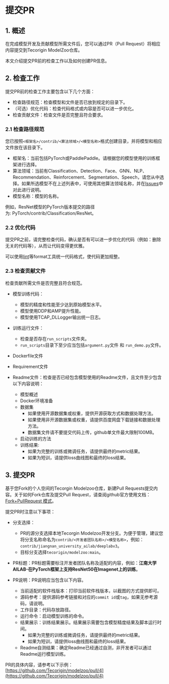 # 提交PR

## 1. 概述

在完成模型开发及贡献模型所需文件后，您可以通过PR（Pull Request）将相应内容提交到Tecorigin ModelZoo仓库。

本文介绍提交PR前的检查工作以及如何创建PR信息。


## 2. 检查工作

提交PR前的检查工作主要包含以下几个方面：

- 检查路径规范：检查模型和文件是否已放到规定的目录下。
- （可选）优化代码：检查代码格式或内容是否可以进一步优化。
- 检查贡献文件：检查文件是否完整且符合要求。

### 2.1 检查路径规范

您已按照`<框架名>/contrib/<算法领域>/<模型名称>`格式创建目录，并将模型和相应文件放在该目录下。

- 框架名：当前包括PyTorch或PaddlePaddle。请根据您的模型使用的训练框架进行选择。
- 算法领域：当前有Classification、Detection、Face、GNN、NLP、Recommendation、Reinforcement、Segmentation、Speech，请您从中选择。如果所选模型不在上述列表中，可使用其他算法领域名称，并在[Issues](https://github.com/Tecorigin/modelzoo/issues)中对此进行说明。
- 模型名称：模型的名称。

例如，ResNet模型的PyTorch版本提交的路径为: PyTorch/contrib/Classification/ResNet。

### 2.2 优化代码

提交PR之前，请完整检查代码，确认是否有可以进一步优化的代码（例如：删除无关的代码等），从而让代码变得更优雅。

可以使用[lint](https://www.pylint.org/)等format工具统一代码格式，使代码更加规整。

### 2.3 检查贡献文件

检查贡献所需文件是否完整且符合规范。

- 模型训练代码：
  - 模型的精度和性能至少达到原始模型水平。
  - 模型使用DDP和AMP提升性能。
  - 模型使用TCAP\_DLLogger输出统一日志。

- 训练运行文件：
  - 检查是否存在`run_scripts`文件夹。
  - `run_scripts`目录下至少应当包括`argument.py`文件 和 `run_demo.py`文件。

- Dockerfile文件

- Requirement文件

- Readme文件：检查是否已经包含模型使用的Readme文件，且文件至少包含以下内容说明：    
  - 模型概述
  - Docker环境准备
  - 数据集
    - 如果使用开源数据集或权重，提供开源获取方式和数据处理方法。
    - 如果使用非开源数据集或权重，请提供百度网盘下载链接和数据处理方法。
    - 数据集文件请不要提交代码上传，github单文件最大限制100MB。
  - 启动训练的方法
  - 训练结果: 
    - 如果为完整的训练或微调任务，请提供最终的metric结果。 
    - 如果为短训，请提供loss曲线图和最终的loss结果。


## 3. 提交PR

基于您Fork的个人空间的Tecorgin Modelzoo仓库，新建Pull Requests提交内容。关于如何Fork仓库及提交Pull Request，请查阅github官方使用文档：[Fork+PullRequest 模式](https://docs.github.com/en/pull-requests/collaborating-with-pull-requests/proposing-changes-to-your-work-with-pull-requests/creating-a-pull-request-from-a-fork)。

提交PR时注意以下事项：

- 分支选择：

  - PR的源分支选择本地Tecorgin Modelzoo开发分支。为便于管理，建议您将分支名称命名为`contrib/<开发者团队名称>/<模型名称>`，例如：`contrib/jiangnan_university_ailab/deeplabv3`。
  - 目标分支选择`tecorigin/modelzoo:main`。

- PR标题：PR标题需要标注开发者团队名称及适配的内容，例如：**江南大学AILAB-在PyTorch框架上支持ResNet50在Imagenet上的训练**。
- PR说明：PR说明应当包含以下内容。
  
   * 当前适配的软件栈版本：打印当前软件栈版本，以截图的方式提供即可。
   * 源码参考：提供源码参考链接和对应的`commit id`或`tag`，如果无参考源码，请说明。
   * 工作目录：代码存放路径。
   * 运行命令：启动模型训练的命令。
   * 结果展示：训练结果展示。结果展示需要包含模型精度结果及脚本运行时间。
     * 如果为完整的训练或微调任务，请提供最终的metric结果。
     * 如果为短训，请提供loss曲线图和最终的loss结果。
   * Readme自测结果：确定Readme已经通过自测，非开发者可以通过Readme运行模型训练。

PR的具体内容，请参考以下示例：[https://github.com/Tecorigin/modelzoo/pull/4](https://github.com/Tecorigin/modelzoo/pull/4)    
